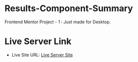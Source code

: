 # Results-Component-Summary
Frontend Mentor Project - 1 : Just made for Desktop.

# Live Server Link
- Live Site URL: [Live Server Site](https://prasannapandhare.github.io/Results-Component-Summary/)
